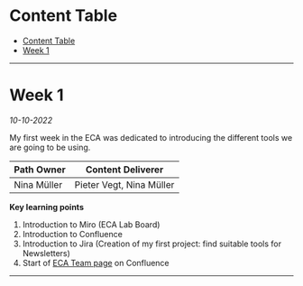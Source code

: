 # Content Table
- [Content Table](#content-table)
- [Week 1](#week-1)


----------------------------------------------------------------
# Week 1
*10-10-2022*

My first week in the ECA was dedicated to introducing the different tools we are going to be using.

| **Path Owner** | **Content Deliverer** | 
| --- | --- | 
| Nina Müller | Pieter Vegt, Nina Müller|


**Key learning points** <!-- (Do not change this line!!!) -->
1. Introduction to Miro (ECA Lab Board)
2. Introduction to Confluence 
3. Introduction to Jira (Creation of my first project: find suitable tools for Newsletters)
4. Start of [ECA Team page](https://searchbroker.atlassian.net/wiki/spaces/EBAMP/pages/3992092696/ECA+Team) on Confluence

----------------------------------------------------------------

